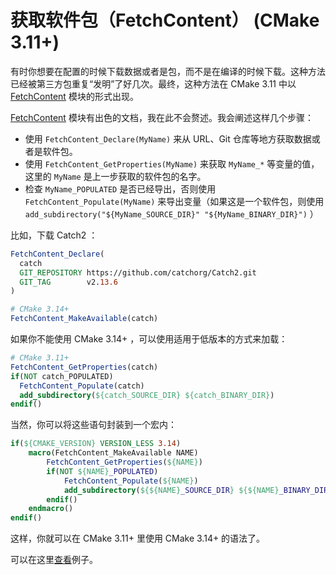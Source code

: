 # 获取软件包（FetchContent） (CMake 3.11+)

有时你想要在配置的时候下载数据或者是包，而不是在编译的时候下载。这种方法已经被第三方包重复“发明”了好几次。最终，这种方法在 CMake 3.11 中以 [FetchContent] 模块的形式出现。

[FetchContent] 模块有出色的文档，我在此不会赘述。我会阐述这样几个步骤：

- 使用 `FetchContent_Declare(MyName)` 来从 URL、Git 仓库等地方获取数据或者是软件包。
- 使用 `FetchContent_GetProperties(MyName)` 来获取 `MyName_*` 等变量的值，这里的 `MyName` 是上一步获取的软件包的名字。
- 检查 `MyName_POPULATED` 是否已经导出，否则使用 `FetchContent_Populate(MyName)` 来导出变量（如果这是一个软件包，则使用 `add_subdirectory("${MyName_SOURCE_DIR}" "${MyName_BINARY_DIR}")` ）

比如，下载 Catch2 ：

```cmake
FetchContent_Declare(
  catch
  GIT_REPOSITORY https://github.com/catchorg/Catch2.git
  GIT_TAG        v2.13.6
)

# CMake 3.14+
FetchContent_MakeAvailable(catch)
```

如果你不能使用 CMake 3.14+ ，可以使用适用于低版本的方式来加载：

```cmake
# CMake 3.11+
FetchContent_GetProperties(catch)
if(NOT catch_POPULATED)
  FetchContent_Populate(catch)
  add_subdirectory(${catch_SOURCE_DIR} ${catch_BINARY_DIR})
endif()
```

当然，你可以将这些语句封装到一个宏内：

```cmake
if(${CMAKE_VERSION} VERSION_LESS 3.14)
    macro(FetchContent_MakeAvailable NAME)
        FetchContent_GetProperties(${NAME})
        if(NOT ${NAME}_POPULATED)
    	    FetchContent_Populate(${NAME})
    	    add_subdirectory(${${NAME}_SOURCE_DIR} ${${NAME}_BINARY_DIR})
        endif()
    endmacro()
endif()
```

这样，你就可以在 CMake 3.11+ 里使用 CMake 3.14+ 的语法了。

可以在这里[查看](https://gitlab.com/CLIUtils/modern-cmake/-/tree/master/examples/fetch)例子。

[FetchContent]: https://cmake.org/cmake/help/latest/module/FetchContent.html
